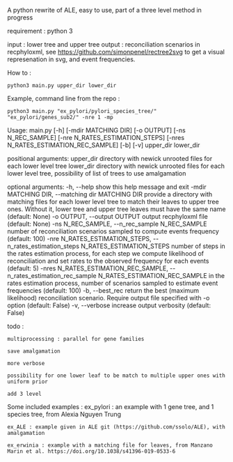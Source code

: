 A python rewrite of ALE, easy to use, part of a three level method in progress

requirement : python 3


input : lower tree and upper tree
output : reconciliation scenarios in recphyloxml, see https://github.com/simonpenel/rectree2svg to get a visual represenation in svg, and event frequencies.

How to : 

	python3 main.py upper_dir lower_dir
	
Example, command line from the repo :

	python3 main.py "ex_pylori/pylori_species_tree/" "ex_pylori/genes_sub2/" -nre 1 -mp

Usage: main.py [-h] [-mdir MATCHING DIR] [-o OUTPUT] [-ns N_REC_SAMPLE]
               [-nre N_RATES_ESTIMATION_STEPS]
               [-nres N_RATES_ESTIMATION_REC_SAMPLE] [-b] [-v]
               upper_dir lower_dir

positional arguments:
  upper_dir             directory with newick unrooted files for each lower
                        level tree
  lower_dir             directory with newick unrooted files for each lower
                        level tree, possibility of list of trees to use
                        amalgamation

optional arguments:
  -h, --help            show this help message and exit
  -mdir MATCHING DIR, --matching dir MATCHING DIR
                        provide a directory with matching files for each lower
                        level tree to match their leaves to upper tree ones.
                        Without it, lower tree and upper tree leaves must have
                        the same name (default: None)
  -o OUTPUT, --output OUTPUT
                        output recphyloxml file (default: None)
  -ns N_REC_SAMPLE, --n_rec_sample N_REC_SAMPLE
                        number of reconciliation scenarios sampled to compute
                        events frequency (default: 100)
  -nre N_RATES_ESTIMATION_STEPS, --n_rates_estimation_steps N_RATES_ESTIMATION_STEPS
                        number of steps in the rates estimation process, for
                        each step we compute likelihood of reconciliation and
                        set rates to the observed frequency for each events
                        (default: 5)
  -nres N_RATES_ESTIMATION_REC_SAMPLE, --n_rates_estimation_rec_sample N_RATES_ESTIMATION_REC_SAMPLE
                        in the rates estimation process, number of scenarios
                        sampled to estimate event frequencies (default: 100)
  -b, --best_rec        return the best (maximum likelihood) reconciliation
                        scenario. Require output file specified with -o option
                        (default: False)
  -v, --verbose         increase output verbosity (default: False)


todo :

	multiprocessing : parallel for gene families
	
	save amalgamation
	
	more verbose
	
	possibility for one lower leaf to be match to multiple upper ones with uniform prior
	
	add 3 level


Some included examples :
	ex_pylori : an example with 1 gene tree, and 1 species tree, from Alexia Nguyen Trung
		
	ex_ALE : example given in ALE git (https://github.com/ssolo/ALE), with amalgamation
	
	ex_erwinia : example with a matching file for leaves, from Manzano Marin et al. https://doi.org/10.1038/s41396-019-0533-6



